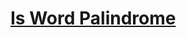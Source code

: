 # [Is Word Palindrome](https://app.codesignal.com/arcade/python-arcade/slithering-in-strings/r6xwnEjaw5kNgsyZD/)
